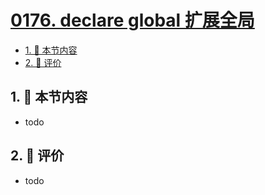 # [0176. declare global 扩展全局](https://github.com/tnotesjs/TNotes.typescript/tree/main/notes/0176.%20declare%20global%20%E6%89%A9%E5%B1%95%E5%85%A8%E5%B1%80)

<!-- region:toc -->

- [1. 🎯 本节内容](#1--本节内容)
- [2. 🫧 评价](#2--评价)

<!-- endregion:toc -->

## 1. 🎯 本节内容

- todo

## 2. 🫧 评价

- todo
